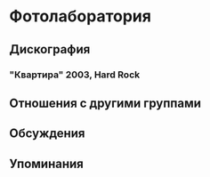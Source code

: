 # Фотолаборатория



## Дискография

### "Квартира" 2003, Hard Rock




## Отношения с другими группами


## Обсуждения


## Упоминания

